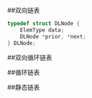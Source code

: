 ##双向链表
```c
typedef struct DLNode {
    ElemType data;
    DLNode *prior, *next;
} DLNode;
```
##双向循环链表

##循环链表

##静态链表
